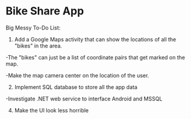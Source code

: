 # Bike Share App

Big Messy To-Do List:

1) Add a Google Maps activity that can show the locations of all the "bikes" in the area.

-The "bikes" can just be a list of coordinate pairs that get marked on the map.

-Make the map camera center on the location of the user.

2) Implement SQL database to store all the app data

-Investigate .NET web service to interface Android and MSSQL



4) Make the UI look less horrible


